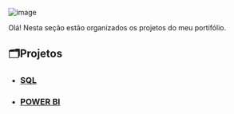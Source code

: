 ![image](https://github.com/user-attachments/assets/b4f11912-efdc-493c-a6ea-8e663846eb13)


 Olá! Nesta seção estão organizados os projetos do meu portifólio.
 
## 🗂️Projetos

* ### [SQL](https://github.com/massis93/Projetos_Analise_Dados/tree/main/SQL)
* ### [POWER BI](https://github.com/massis93/Projetos_Analise_Dados/tree/main/PowerBI)

